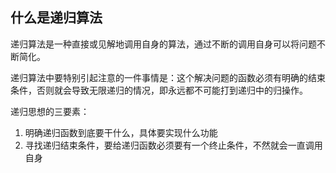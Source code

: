 ## 什么是递归算法
递归算法是一种直接或见解地调用自身的算法，通过不断的调用自身可以将问题不断简化。

递归算法中要特别引起注意的一件事情是：这个解决问题的函数必须有明确的结束条件，否则就会导致无限递归的情况，即永远都不可能打到递归中的归操作。

递归思想的三要素：
1. 明确递归函数到底要干什么，具体要实现什么功能
2. 寻找递归结束条件，要给递归函数必须要有一个终止条件，不然就会一直调用自身